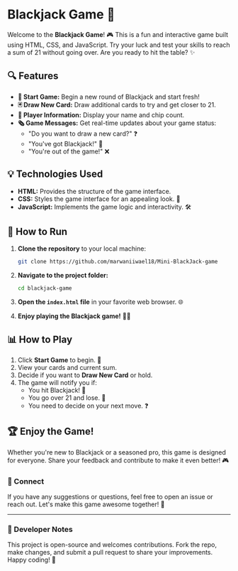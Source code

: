# Blackjack Game 🎴

Welcome to the **Blackjack Game**! 🎮 This is a fun and interactive game built using HTML, CSS, and JavaScript. Try your luck and test your skills to reach a sum of 21 without going over. Are you ready to hit the table? ✨

## 🔍 Features

- **🔄 Start Game:** Begin a new round of Blackjack and start fresh!
- **🃏 Draw New Card:** Draw additional cards to try and get closer to 21.
- **👤 Player Information:** Display your name and chip count.
- **🗞️ Game Messages:** Get real-time updates about your game status:
  - "Do you want to draw a new card?" ❓
  - "You've got Blackjack!" 🎉
  - "You're out of the game!" ❌

## 💡 Technologies Used

- **HTML:** Provides the structure of the game interface.
- **CSS:** Styles the game interface for an appealing look. 🌟
- **JavaScript:** Implements the game logic and interactivity. 🛠️

## 📂 How to Run

1. **Clone the repository** to your local machine:
   ```bash
   git clone https://github.com/marwaniiwael18/Mini-BlackJack-game
   ```

2. **Navigate to the project folder:**
   ```bash
   cd blackjack-game
   ```

3. **Open the `index.html` file** in your favorite web browser. 🌐

4. **Enjoy playing the Blackjack game!** 🎴✨

## 📊 How to Play

1. Click **Start Game** to begin. 🚀
2. View your cards and current sum.
3. Decide if you want to **Draw New Card** or hold.
4. The game will notify you if:
   - You hit Blackjack! 🎉
   - You go over 21 and lose. 🚫
   - You need to decide on your next move. ❓

## 🏆 Enjoy the Game!
Whether you're new to Blackjack or a seasoned pro, this game is designed for everyone. Share your feedback and contribute to make it even better! 🎮

### 📢 Connect
If you have any suggestions or questions, feel free to open an issue or reach out. Let's make this game awesome together! 🚀

---

### 🔧 Developer Notes
This project is open-source and welcomes contributions. Fork the repo, make changes, and submit a pull request to share your improvements. Happy coding! 🚀

